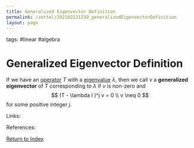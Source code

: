 ```yaml
---
title: Generalized Eigenvector Definition
permalink: /zettel/202102221239_generalizedEigenvectorDefinition
layout: page
---
```

tags: #linear #algebra

# Generalized Eigenvector Definition

If we have an [operator](202102082104_operatorDefinition) $T$ with a [eigenvalue](202102120912_eigenvalueDefinition) $\lambda$, then
we call $v$ a **generalized eigenvector** of $T$ corresponding to $\lambda$ if $v$ is non-zero and
$$
(T - \lambda I )^j v = 0 \\
v \neq 0
$$
for some positive integer $j$.

Links: 

References: 

[Return to Index](index)